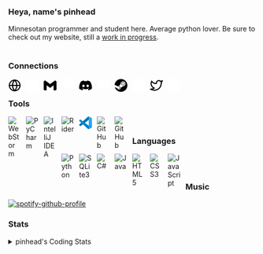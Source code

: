 ### Heya, name's pinhead
Minnesotan programmer and student here. Average python lover. 
Be sure to check out my website, still a [work in progress](https://indev.pinhead.dev). 
<br />
<br />

### Connections

[<img align="left" alt="Website" width="26px" src="./img/globe-light.svg" style="padding-right:10px;" />](https://pinhead.dev#gh-light-mode-only)
[<img align="left" alt="Website" width="26px" src="./img/globe-dark.svg" style="padding-right:10px;" />](https://pinhead.dev#gh-dark-mode-only)

[<img align="left" alt="Email" width="26px" src="./img/gmail-light.svg" style="padding-right:10px;" />](mailto:pinhead@pinhead.dev#gh-light-mode-only)
[<img align="left" alt="Email" width="26px" src="./img/gmail-dark.svg" style="padding-right:10px;" />](mailto:pinhead@ppinhead.dev#gh-dark-mode-only)

[<img align="left" alt="Discord" width="26px" src="./img/discord-light.svg" style="padding-right:10px;" />](https://discord.gg/uC5mqgK597#gh-light-mode-only)
[<img align="left" alt="Discord" width="26px" src="./img/discord-dark.svg" style="padding-right:10px;" />](https://discord.gg/uC5mqgK597#gh-dark-mode-only)

[<img align="left" alt="Steam" width="26px" src="./img/steam-light.svg" style="padding-right:10px;" />](https://steamcommunity.com/id/pinheadtf2#gh-light-mode-only)
[<img align="left" alt="Steam" width="26px" src="./img/steam-dark.svg" style="padding-right:10px;" />](https://steamcommunity.com/id/pinheadtf2#gh-dark-mode-only)

[<img align="left" alt="Twitter" width="26px" src="./img/twitter-light.svg" style="padding-right:10px;" />](https://twitter.com/pinheadtf2#gh-light-mode-only)
[<img align="left" alt="Twitter" width="26px" src="./img/twitter-dark.svg" style="padding-right:10px;" />](https://twitter.com/pinheadtf2#gh-dark-mode-only)
<br />

### Tools


[<img align="left" alt="WebStorm" width="26px" src="https://resources.jetbrains.com/storage/products/company/brand/logos/WebStorm_icon.svg" style="padding-right:10px;" />](https://www.jetbrains.com/webstorm)
[<img align="left" alt="PyCharm" width="26px" src="https://resources.jetbrains.com/storage/products/company/brand/logos/PyCharm_icon.svg" style="padding-right:10px;" />](https://www.jetbrains.com/pycharm)
[<img align="left" alt="IntelliJ IDEA" width="26px" src="https://resources.jetbrains.com/storage/products/company/brand/logos/IntelliJ_IDEA_icon.svg" style="padding-right:10px;" />](https://www.jetbrains.com/idea)
[<img align="left" alt="Rider" width="26px" src="https://resources.jetbrains.com/storage/products/company/brand/logos/Rider_icon.svg" style="padding-right:10px;" />](https://www.jetbrains.com/rider)
[<img align="left" alt="VSCode" width="26px" src="./img/vscode.svg" style="padding-right:10px;" />](https://code.visualstudio.com)
[<img align="left" alt="GitHub" width="26px" src="https://user-images.githubusercontent.com/3369400/139447912-e0f43f33-6d9f-45f8-be46-2df5bbc91289.png" style="padding-right:10px;" />](https://github.com/pinhead-tf2?tab=repositories#gh-dark-mode-only)
[<img align="left" alt="GitHub" width="26px" src="https://user-images.githubusercontent.com/3369400/139448065-39a229ba-4b06-434b-bc67-616e2ed80c8f.png" style="padding-right:10px;" />](https://github.com/pinhead-tf2?tab=repositories#gh-light-mode-only)
<br />

### Languages

[<img align="left" alt="Python" width="26px" src="https://cdn.jsdelivr.net/npm/devicon@2.15.1/icons/python/python-original.svg" style="padding-right:10px;" />](https://github.com/pinhead-tf2?tab=repositories&language=python)
[<img align="left" alt="SQLite3" width="26px" src="https://cdn.jsdelivr.net/npm/devicon@2.15.1/icons/sqlite/sqlite-original.svg" style="padding-right:10px;" />](https://github.com/pinhead-tf2?tab=repositories&language=python)
[<img align="left" alt="C#" width="26px" src="https://cdn.jsdelivr.net/npm/devicon@2.15.1/icons/csharp/csharp-original.svg" style="padding-right:10px;" />](https://github.com/pinhead-tf2?tab=repositories&language=c%23)
[<img align="left" alt="Java" width="26px" src="https://cdn.jsdelivr.net/npm/devicon@2.15.1/icons/java/java-original.svg" style="padding-right:10px;" />](https://github.com/pinhead-tf2?tab=repositories&language=java)
[<img align="left" alt="HTML5" width="26px" src="https://cdn.jsdelivr.net/gh/devicons/devicon/icons/html5/html5-original.svg" style="padding-right:10px;" />][website]
[<img align="left" alt="CSS3" width="26px" src="https://cdn.jsdelivr.net/gh/devicons/devicon/icons/css3/css3-original.svg" style="padding-right:10px;" />][website]
[<img align="left" alt="JavaScript" width="26px" src="https://cdn.jsdelivr.net/gh/devicons/devicon/icons/javascript/javascript-original.svg" style="padding-right:10px;" />][website]
<br />
<br />

### Music

[![spotify-github-profile](https://spotify-github-profile.vercel.app/api/view?uid=qk13ch706fw6k5w052mot3ioa&cover_image=true&theme=natemoo-re&show_offline=true&background_color=1e1e2e&interchange=false&bar_color=53b14f&bar_color_cover=false)](https://github.com/kittinan/spotify-github-profile)

### Stats

<details>
  <summary>pinhead's Coding Stats</summary><br />
  
  

  [![GitHub](https://github-readme-stats.vercel.app/api?username=pinhead-tf2&show_icons=true&count_private=true&bg_color=1e1e2e&text_color=cdd6f4&icon_color=cba6f7&title_color=94e2d5)](https://github.com/anuraghazra/github-readme-stats) | [![Top Languages](https://github-readme-stats.vercel.app/api/top-langs/?username=pinhead-tf2&layout=compact&bg_color=1e1e2e&text_color=cdd6f4&icon_color=cba6f7&title_color=94e2d5)](https://github.com/anuraghazra/github-readme-stats)
  | ------------- | ------------- |
</details>

[website]: https://pinhead.dev
[email]: mailto:pinhead@pinhead.dev
[discord]: https://discord.gg/uC5mqgK597
[steam]: https://steamcommunity.com/id/pinheadtf2
[twitter]: https://twitter.com/pinheadtf2
